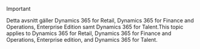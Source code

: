 > [!IMPORTANT]
> <span data-ttu-id="5375e-101">Detta avsnitt gäller Dynamics 365 for Retail, Dynamics 365 for Finance and Operations, Enterprise Edition samt Dynamics 365 for Talent.</span><span class="sxs-lookup"><span data-stu-id="5375e-101">This topic applies to Dynamics 365 for Retail, Dynamics 365 for Finance and Operations, Enterprise edition, and Dynamics 365 for Talent.</span></span>
